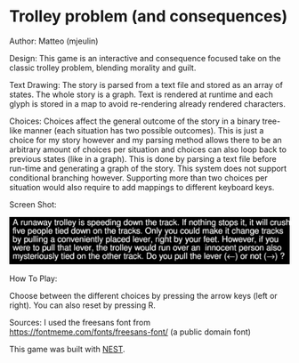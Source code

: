 # Trolley problem (and consequences)

Author: Matteo (mjeulin)

Design: This game is an interactive and consequence focused take on the classic trolley problem, blending morality and guilt.

Text Drawing: The story is parsed from a text file and stored as an array of states. The whole story is a graph. Text is rendered at runtime and each glyph is stored in a map to avoid re-rendering already rendered characters. 

Choices: Choices affect the general outcome of the story in a binary tree-like manner (each situation has two possible outcomes). This is just a choice for my story however and my parsing method allows there to be an arbitrary amount of choices per situation and choices can also loop back to previous states (like in a graph). This is done by parsing a text file before run-time and generating a graph of the story. This system does not support conditional branching however. Supporting more than two choices per situation would also require to add mappings to different keyboard keys. 

Screen Shot:

![Screen Shot](screenshot.png)

How To Play:

Choose between the different choices by pressing the arrow keys (left or right). You can also reset by pressing R.

Sources: I used the freesans font from https://fontmeme.com/fonts/freesans-font/ (a public domain font)

This game was built with [NEST](NEST.md).

